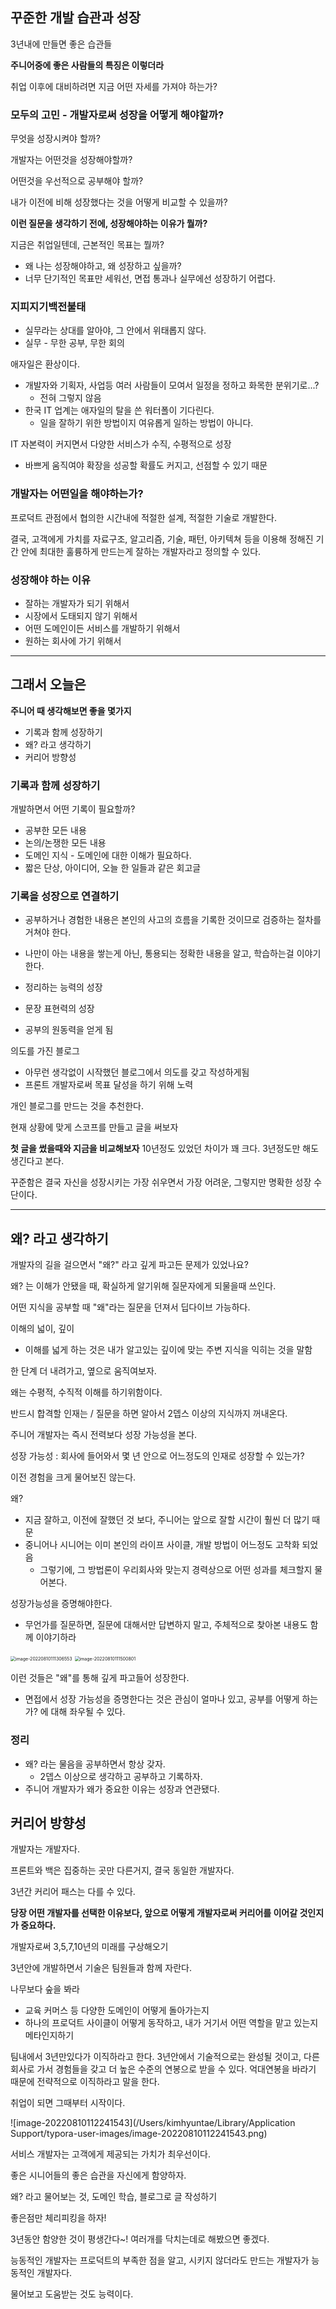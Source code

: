 ## 꾸준한 개발 습관과 성장

3년내에 만들면 좋은 습관들

**주니어중에 좋은 사람들의 특징은 이렇더라**

취업 이후에 대비하려면 지금 어떤 자세를 가져야 하는가?



### 모두의 고민 - 개발자로써 성장을 어떻게 해야할까?

무엇을 성장시켜야 할까?

개발자는 어떤것을 성장해야할까?

어떤것을 우선적으로 공부해야 할까?

내가 이전에 비해 성장했다는 것을 어떻게 비교할 수 있을까?

**이런 질문을 생각하기 전에, 성장해야하는 이유가 뭘까?**

지금은 취업일텐데, 근본적인 목표는 뭘까?



- 왜 나는 성장해야하고, 왜 성장하고 싶을까?
- 너무 단기적인 목표만 세워선, 면접 통과나 실무에선 성장하기 어렵다.

### 지피지기백전불태

- 실무라는 상대를 알아야, 그 안에서 위태롭지 않다.
- 실무 - 무한 공부, 무한 회의



애자일은 환상이다.

- 개발자와 기획자, 사업등 여러 사람들이 모여서 일정을 정하고 화목한 분위기로...?
  - 전혀 그렇지 않음
- 한국 IT 업계는 애자일의 탈을 쓴 워터폴이 기다린다.
  - 일을 잘하기 위한 방법이지 여유롭게 일하는 방법이 아니다.



IT 자본력이 커지면서 다양한 서비스가 수직, 수평적으로 성장

- 바쁘게 움직여야 확장을 성공할 확률도 커지고, 선점할 수 있기 때문



### 개발자는 어떤일을 해야하는가?

프로덕트 관점에서 협의한 시간내에 적절한 설계, 적절한 기술로 개발한다.



결국, 고객에게 가치를 자료구조, 알고리즘, 기술, 패턴, 아키텍쳐 등을 이용해 정해진 기간 안에 최대한 훌륭하게 만드는게 잘하는 개발자라고 정의할 수 있다.



### 성장해야 하는 이유

- 잘하는 개발자가 되기 위해서
- 시장에서 도태되지 않기 위해서
- 어떤 도메인이든 서비스를 개발하기 위해서
- 원하는 회사에 가기 위해서





---



## 그래서 오늘은 

**주니어 때 생각해보면 좋을 몇가지**



- 기록과 함께 성장하기
- 왜? 라고 생각하기
- 커리어 방향성



### 기록과 함께 성장하기

개발하면서 어떤 기록이 필요할까?

- 공부한 모든 내용
- 논의/논쟁한 모든 내용
- 도메인 지식 - 도메인에 대한 이해가 필요하다.
- 짧은 단상, 아이디어, 오늘 한 일들과 같은 회고글



### 기록을 성장으로 연결하기

- 공부하거나 경험한 내용은 본인의 사고의 흐름을 기록한 것이므로 검증하는 절차를 거쳐야 한다.
- 나만이 아는 내용을 쌓는게 아닌, 통용되는 정확한 내용을 알고, 학습하는걸 이야기한다.



- 정리하는 능력의 성장
- 문장 표현력의 성장
- 공부의 원동력을 얻게 됨



의도를 가진 블로그

- 아무런 생각없이 시작했던 블로그에서 의도를 갖고 작성하게됨
- 프론트 개발자로써 목표 달성을 하기 위해 노력



개인 블로그를 만드는 것을 추천한다.

현재 상황에 맞게 스코프를 만들고 글을 써보자



**첫 글을 썼을때와 지금을 비교해보자** 10년정도 있었던 차이가 꽤 크다. 3년정도만 해도 생긴다고 본다.

꾸준함은 결국 자신을 성장시키는 가장 쉬우면서 가장 어려운, 그렇지만 명확한 성장 수단이다.

---



## 왜? 라고 생각하기

개발자의 길을 걸으면서 "왜?" 라고 깊게 파고든 문제가 있었나요?

왜? 는 이해가 안됐을 때, 확실하게 알기위해 질문자에게 되물을때 쓰인다.

어떤 지식을 공부할 때 "왜"라는 질문을 던져서 딥다이브 가능하다.



이해의 넓이, 깊이

- 이해를 넓게 하는 것은 내가 알고있는 깊이에 맞는 주변 지식을 익히는 것을 말함

한 단계 더 내려가고, 옆으로 움직여보자.

왜는 수평적, 수직적 이해를 하기위함이다.



반드시 합격할 인재는 / 질문을 하면 알아서 2뎁스 이상의 지식까지 꺼내온다.

주니어 개발자는 즉시 전력보다 성장 가능성을 본다.

성장 가능성 : 회사에 들어와서 몇 년 안으로 어느정도의 인재로 성장할 수 있는가?

이전 경험을 크게 물어보진 않는다.

왜?

- 지금 잘하고, 이전에 잘했던 것 보다, 주니어는 앞으로 잘할 시간이 훨씬 더 많기 때문
- 중니어나 시니어는 이미 본인의 라이프 사이클, 개발 방법이 어느정도 고착화 되었음
  - 그렇기에, 그 방법론이 우리회사와 맞는지 경력상으로 어떤 성과를 체크할지 물어본다.



성장가능성을 증명해야한다.

- 무언가를 질문하면, 질문에 대해서만 답변하지 말고, 주체적으로 찾아본 내용도 함께 이야기하라

<img src="/Users/kimhyuntae/Library/Application Support/typora-user-images/image-20220810111306553.png" alt="image-20220810111306553" style="zoom:50%;" />



<img src="/Users/kimhyuntae/Library/Application Support/typora-user-images/image-20220810111500801.png" alt="image-20220810111500801" style="zoom:50%;" />

이런 것들은 "왜"를 통해 깊게 파고들어 성장한다.

- 면접에서 성장 가능성을 증명한다는 것은 관심이 얼마나 있고, 공부를 어떻게 하는가? 에 대해 좌우될 수 있다.



### 정리

- 왜? 라는 물음을 공부하면서 항상 갖자.
  - 2뎁스 이상으로 생각하고 공부하고 기록하자.
- 주니어 개발자가 왜가 중요한 이유는 성장과 연관됐다.





## 커리어 방향성

개발자는 개발자다.

프론트와 백은 집중하는 곳만 다른거지, 결국 동일한 개발자다.

3년간 커리어 패스는 다를 수 있다.

**당장 어떤 개발자를 선택한 이유보다, 앞으로 어떻게 개발자로써 커리어를 이어갈 것인지가 중요하다.**



개발자로써 3,5,7,10년의 미래를 구상해오기

3년안에 개발하면서 기술은 팀원들과 함께 자란다.

나무보다 숲을 봐라

- 교육 커머스 등 다양한 도메인이 어떻게 돌아가는지
- 하나의 프로덕트 사이클이 어떻게 동작하고, 내가 거기서 어떤 역할을 맡고 있는지 메타인지하기



팀내에서 3년만있다가 이직하라고 한다. 3년안에서 기술적으로는 완성될 것이고, 다른 회사로 가서 경험들을 갖고 더 높은 수준의 연봉으로 받을 수 있다. 억대연봉을 바라기 때문에 전략적으로 이직하라고 말을 한다.



취업이 되면 그때부터 시작이다.

![image-20220810112241543](/Users/kimhyuntae/Library/Application Support/typora-user-images/image-20220810112241543.png)

서비스 개발자는 고객에게 제공되는 가치가 최우선이다.

좋은 시니어들의 좋은 습관을 자신에게 함양하자.

왜? 라고 물어보는 것, 도메인 학습, 블로그로 글 작성하기

좋은점만 체리피킹을 하자!

3년동안 함양한 것이 평생간다~! 여러개를 닥치는데로 해봤으면 좋겠다.



능동적인 개발자는 프로덕트의 부족한 점을 알고, 시키지 않더라도 만드는 개발자가 능동적인 개발자다.

물어보고 도움받는 것도 능력이다.
